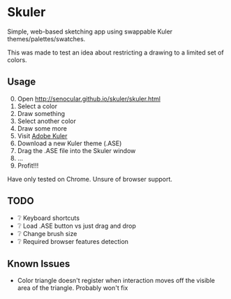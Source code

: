 Skuler
======

Simple, web-based sketching app using swappable Kuler themes/palettes/swatches. 

This was made to test an idea about restricting a drawing to a limited set of colors.


Usage
-----

0. Open http://senocular.github.io/skuler/skuler.html
0. Select a color
0. Draw something
0. Select another color
0. Draw some more
0. Visit [Adobe Kuler](https://kuler.adobe.com/explore/)
0. Download a new Kuler theme (.ASE)
0. Drag the .ASE file into the Skuler window
0. ...
0. Profit!!!

Have only tested on Chrome. Unsure of browser support.


TODO
----

- :grey_question: Keyboard shortcuts
- :grey_question: Load .ASE button vs just drag and drop
- :grey_question: Change brush size
- :grey_question: Required browser features detection


Known Issues
------------

- Color triangle doesn't register when interaction moves off the visible area of the triangle.  Probably won't fix
